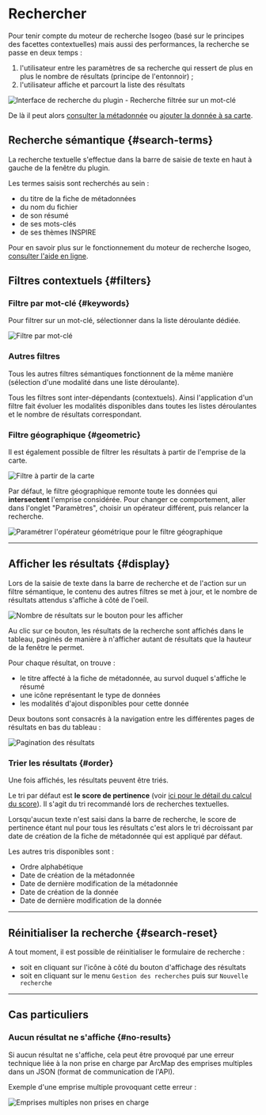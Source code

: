 # Rechercher

Pour tenir compte du moteur de recherche Isogeo \(basé sur le principes des facettes contextuelles\) mais aussi des performances, la recherche se passe en deux temps :

1. l'utilisateur entre les paramètres de sa recherche qui ressert de plus en plus le nombre de résultats \(principe de l'entonnoir\) ;
2. l'utilisateur affiche et parcourt la liste des résultats

![](../../assets/plugin_ArcMap_search_tab_filtered_FR.png "Interface de recherche du plugin - Recherche filtrée sur un mot-clé")

De là il peut alors [consulter la métadonnée](/usage/metadata.md) ou [ajouter la donnée à sa carte](/usage/display.md).

## Recherche sémantique {#search-terms}

La recherche textuelle s'effectue dans la barre de saisie de texte en haut à gauche de la fenêtre du plugin.

Les termes saisis sont recherchés au sein :

* du titre de la fiche de métadonnées
* du nom du fichier
* de son résumé
* de ses mots-clés
* de ses thèmes INSPIRE

Pour en savoir plus sur le fonctionnement du moteur de recherche Isogeo, [consulter l'aide en ligne](http://help.isogeo.com/fr/features/inventory/search.html).

## Filtres contextuels {#filters}

### Filtre par mot-clé {#keywords}

Pour filtrer sur un mot-clé, sélectionner dans la liste déroulante dédiée.

![](../../assets/plugin_ArcMap_search_options_keywords_FR.png "Filtre par mot-clé")

### Autres filtres

Tous les autres filtres sémantiques fonctionnent de la même manière \(sélection d'une modalité dans une liste déroulante\).

Tous les filtres sont inter-dépendants \(contextuels\). Ainsi l'application d'un filtre fait évoluer les modalités disponibles dans toutes les listes déroulantes et le nombre de résultats correspondant.

### Filtre géographique {#geometric}

Il est également possible de filtrer les résultats à partir de l'emprise de la carte.

![](../../assets/plugin_ArcMap_search_options_geographic_FR.png "Filtre à partir de la carte")

Par défaut, le filtre géographique remonte toute les données qui **intersectent** l'emprise considérée. Pour changer ce comportement, aller dans l'onglet "Paramètres", choisir un opérateur différent, puis relancer la recherche.

![](../../assets/plugin_ArcMap_settings_geographic_FR.png "Paramétrer l&apos;opérateur géométrique pour le filtre géographique")

---

## Afficher les résultats {#display}

Lors de la saisie de texte dans la barre de recherche et de l'action sur un filtre sémantique, le contenu des autres filtres se met à jour, et le nombre de résultats attendus s'affiche à côté de l'oeil.

![](../../assets/plugin_ArcMap_search_results_show_FR.png "Nombre de résultats sur le bouton pour les afficher")

Au clic sur ce bouton, les résultats de la recherche sont affichés dans le tableau, paginés de manière à n'afficher autant de résultats que la hauteur de la fenêtre le permet.

Pour chaque résultat, on trouve :

* le titre affecté à la fiche de métadonnée, au survol duquel s'affiche le résumé
* une icône représentant le type de données
* les modalités d'ajout disponibles pour cette donnée

Deux boutons sont consacrés à la navigation entre les différentes pages de résultats en bas du tableau :

![](../../assets/plugin_ArcMap_search_results_pagination_FR.png "Pagination des résultats")

### Trier les résultats {#order}

Une fois affichés, les résultats peuvent être triés.

Le tri par défaut est **le score de pertinence** \(voir [ici pour le détail du calcul du score](http://help.isogeo.com/fr/features/inventory/search.html#pertinence-)\). Il s'agit du tri recommandé lors de recherches textuelles.

Lorsqu'aucun texte n'est saisi dans la barre de recherche, le score de pertinence étant nul pour tous les résultats c'est alors le tri décroissant par date de création de la fiche de métadonnée qui est appliqué par défaut.

Les autres tris disponibles sont :

* Ordre alphabétique
* Date de création de la métadonnée
* Date de dernière modification de la métadonnée
* Date de création de la donnée
* Date de dernière modification de la donnée

---

## Réinitialiser la recherche {#search-reset}

A tout moment, il est possible de réinitialiser le formulaire de recherche :

* soit en cliquant sur l'icône à côté du bouton d'affichage des résultats
* soit en cliquant sur le menu `Gestion des recherches` puis sur `Nouvelle recherche`

---

## Cas particuliers

### Aucun résultat ne s'affiche {#no-results}

Si aucun résultat ne s'affiche, cela peut être provoqué par une erreur technique liée à la non prise en charge par ArcMap des emprises multiples dans un JSON (format de communication de l'API).

Exemple d'une emprise multiple provoquant cette erreur :

![](../../assets/plugin_ArcMap_error_geojson_multipolygon.png
 "Emprises multiples non prises en charge")
